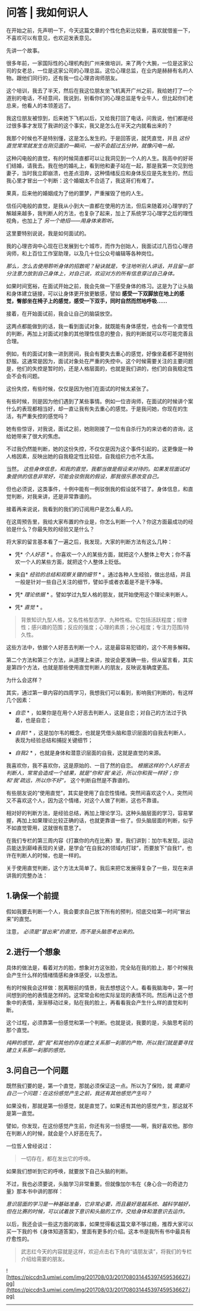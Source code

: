 # 问答 | 我如何识人

在开始之前，先声明一下，今天这篇文章的个性化色彩比较重，喜欢就借鉴一下，不喜欢可以有意见，也欢迎发表意见。

先讲一个故事。

很多年前，一家国际性的心理机构到广州来做培训，来了两个大腕，一位是这家公司的女老总，一位是这家公司的心理总监。这位心理总监，在业内是赫赫有名的人物。跟他们同行的，还有我一位心理咨询师朋友。

这个培训，我去了半天，然后在我这位朋友坐飞机离开广州之前，我给她打了一个道别的电话，不经意间，我说到，别看你们的心理总监是专业牛人，但比起你们老总来，他看人的本领差远了。

我这位朋友被惊到，后来她下飞机以后，又给我打回了电话，问我说，他们都是经过很多事才发现了我讲的这个事实，我又是怎么在半天之内就看出来的？

我那个时候也不是特别懂，这是怎么发生的。于是回答说，就凭直觉，并且 *这份直觉常常就发生在刚见面的一瞬间，一般不会超过五分钟，就像闪电一般。*

这种闪电般的直觉，有的时候简直都可以让我洞见到一个人的人生。我高中的好哥们结婚，请我去。我在他的婚礼上，看到他和妻子站在一起，那是我第一次见到他妻子，当时我立即崩溃，也差点泪奔，这种情绪反应和身体反应是先发生的，然后我心里才冒出一个判断：这个婚姻太不合适了，我这哥们有难了。

果真，后来他的婚姻成为了他的噩梦，严重摧毁了他的人生。

信任闪电般的直觉，是我从小到大一直都在使用的方法，但后来随着对心理学的了解越来越多，我判断人的方法，也复杂了起来，加上了系统学习心理学之后的理性视角，也加上了 *另一个绝招——用身体来聆听。*

这里要特别说说，我是如何面试的。

我的心理咨询中心现在已发展到七个城市，而作为创始人，我面试过几百位心理咨询师，和上百位工作室助理，以及几十位公众号编辑等各种岗位。

 *那么，怎么去使用聆听身体的招数呢？秘诀就是，专注地听别人讲话，并且留一部分注意力放到自己身体上，对自己说，欢迎对方的所有信息穿过自己身体。*

如果时间宽裕，在面试开始之前，我会先做一下感受身体的练习。这是为了让头脑和身体建立链接，可以让身体更开放更敏感，譬如 **感受一下双脚放在地上的感觉，臀部坐在椅子上的感觉，感受一下双手，同时自然而然地呼吸……**

接着，在开始面试前，我会让自己的脑袋放空。

这两点都能做到的话，我一看到面试对象，就既能有身体感觉，也会有一个直觉性的判断，再加上对面试对象的其他理性信息的整合，我的判断就可以尽可能完善且合理。

例如，有的面试对象一进到房间，我会有要失去重心的感觉，好像坐着都不是特别舒服。这通常是因为，面试对象处在严重的失控中。这个时候需要关注的主要问题是，他们的失控是暂时的，还是人格层面的，也就是我们讲的，他们的自我稳定性会不会有问题。

这份失控，有些时候，仅仅是因为他们在面试的时候太紧张了。

有些时候，则是因为他们遇到了某些事情。例如一位咨询师，在面试的时候讲个案什么的表现都相当好，却一直让我有失去重心的感觉。于是我问她，你现在的生活，有严重失控的感觉吗？

她有些惊讶，对我说，面试之前，她刚刚接了一位有自杀行为的来访者的咨询，这给她带来了很大的焦虑。

不过我仍然能判断，她的这份失控，不仅仅是因为这个事件引起的，这更像是一种人格因素，反映出她的自我稳定性比较低，自我组织力也不太高。

当然， *这些身体信息，和我的直觉，我都当做是假设来对待的。如果发现面试对象提供的信息非常好，可能会驳倒我的假设，那我很乐意改变自己。*

但也必须说，这类事件，十例中能有一例驳倒我的假设就不错了。身体信息，和直觉判断，对我来讲，还是非常靠谱的。

接着再来说说，我看到的我们的订阅用户是怎么看人的。

在这周预告里，我给大家布置的作业是，你怎么判断一个人？你这方面最成功的经验是什么？你最失败的经验又是什么？

将大家的留言基本看了一遍之后，我发现，大家的判断方法有这么几种：

* 凭* *个人好恶* * 。你喜欢一个人的某些方面，就把这个人整体上夸大；你不喜欢一个人的某些方面，就把这个人整体上贬低。

* 来自* *经验的总结和观察关键的细节* * 。通过各种人生经验，做出总结，并且一般是针对一些自己关注的细节，譬如手或者衣着是不是干净等。

* 凭* *理论依据* * 。譬如学过九型人格的朋友，就开始使用这个理论来判断人。

* 凭* *直觉* * 。

> 背景知识九型人格，又名性格型态学、九种性格。它包括活跃程度；规律性；感兴趣的范围；反应的强度；心理的素质；分心程度；专注力范围/持久性。

这些方法中，依据个人好恶去判断一个人，这是最容易犯错的，这个不用多解释。

第二个方法和第三个方法，从道理上来讲，按说会更准确一些，但从留言看，其实是第四个方法，也就是那些使用直觉判断人的朋友，反映说准确度更高。

为什么会这样？

其实，通过第一章内容的四周学习，我想我们可以看到，影响我们判断的，有这样几个因素：

* *自恋* * ，如果你是在用个人好恶去判断人，这是自恋；对自己的方法过于执着，也是自恋；

* *自我1* * ，这是加尔韦的概念，也就是凭借头脑和意识层面的自我去判断人，表现为经验总结和捕捉关键细节；

* *自我2* * ，也就是身体和潜意识层面的自我，这就是直觉的来源。

我喜欢你，我不喜欢你，这是原始的、一目了然的自恋。 *根据这样的个人好恶去判断人，常常会造成一个结果，就是“你和‘我’亲近，所以你和我一样好；你和‘我’疏远，所以你不好”。* 这个判断自然是不靠谱的。

有些朋友说的“使用直觉”，其实是使用了自恋性情绪。突然间喜欢这个人，突然间又不喜欢这个人，因为这个情绪，对这个人做了判断，这也不靠谱。

相对好的判断方法，是经验总结，再加上理论学习。这种头脑层面的学习，容易掌握，再加上如果理论比较正确的话，也就更靠谱一些了。但头脑层面的判断，似乎不如直觉管用，这就很有意思了。

在我们专栏的第三周内容《打赢你的内在比赛》里，我们讲到：加尔韦发现，运动员能达到巅峰表现的关键，是学会“在自我2的领域内打球”，而要放下“自我1”，也许在判断人的时候，也是一样的。

关于使用直觉判断，这个方法太简单了。我后来把它发展得复杂了一些，现在来讲讲我的完整办法：

## 1.确保一个前提

假如我要去判断一个人，我会要求自己放下所有的预判，彻底交给第一时间“冒出来”的直觉。

注意， *必须是“冒出来”的直觉，而不是头脑思考出来的。*

## 2.进行一个想象

具体的做法是，看着对方的脸，想象对方这张脸，完全贴在我的脸上，那个时候我会产生什么样的情绪情感和身体感受，以及想法。

有的时候我会这样做：脱离眼前的情景，我去想想这个人。看看我脑海中，第一时间想到的他的表情是怎样的。这常常会和他实际呈现的表情不同。然后再让这个想象中的表情，渐渐移动过来，贴在我的脸上，再看看我会产生什么样的直觉和判断。

这个过程，必须靠第一份感觉和第一个判断。也就是说，我要的是，头脑思考前的那个直觉。

 *纯粹的感觉，是“我”和其他的存在建立关系那一刹那的产物，所以我们就是要寻找建立关系那一刹那的感觉。*

## 3.问自己一个问题

既然我们要的是，第一个直觉，那就必须保证这一点。所以为了保险，就 *需要问自己一个问题：在这份感觉产生之前，我还有其他感觉产生吗？*

如果没有，那就是第一份感觉，就是直觉了。如果还有其他的感觉产生，那这就不是第一直觉。

譬如，你发现，在这份感觉产生前，你还有另一份感觉——啊，我好喜欢他。那你在判断人的时候，就会是个人好恶在先了。

一位哲人曾经说过：

> 一切存在，都在发出它的呼唤。

如果我们想听到它的呼唤，就要放下自己头脑的判断。

不过，我也必须要说，头脑学习非常重要。但就像加尔韦在《身心合一的奇迹力量》那本书中讲的那样： 

 *意识层面的学习是一种基础准备，它非常必要，而且最好是越系统、越科学越好，但在比赛的时候，可以试着放下意识和头脑的工作，交给身体和潜意识去运作。*

以后，我还会谈一些这方面的故事，如果觉得看这篇文章不够过瘾，推荐大家可以买一下我的书《身体知道答案》，里面有更多的介绍。这本书是我所有书中最具有疗愈性的。

> 武志红今天的内容就是这样，欢迎点击右下角的“请朋友读”，将我们的专栏介绍给需要的朋友。

![https://piccdn3.umiwi.com/img/201708/03/201708031445397459536627.jpg](https://piccdn3.umiwi.com/img/201708/03/201708031445397459536627.jpg)

---
